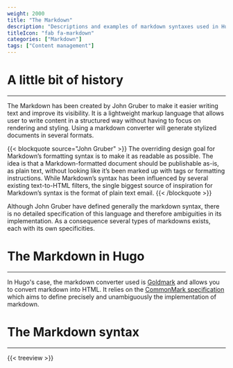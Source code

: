```yaml
---
weight: 2000
title: "The Markdown"
description: "Descriptions and examples of markdown syntaxes used in Hugo."
titleIcon: "fab fa-markdown"
categories: ["Markdown"]
tags: ["Content management"]
---
```


# A little bit of history
---

The Markdown has been created by John Gruber to make it easier writing text and improve its visibility. It is a lightweight markup language that allows user to write content in a structured way without having to focus on rendering and styling. Using a markdown converter will generate stylized documents in several formats.

{{< blockquote source="John Gruber" >}}
The overriding design goal for Markdown’s formatting syntax is to make it as readable as possible. The idea is that a Markdown-formatted document should be publishable as-is, as plain text, without looking like it’s been marked up with tags or formatting instructions. While Markdown’s syntax has been influenced by several existing text-to-HTML filters, the single biggest source of inspiration for Markdown’s syntax is the format of plain text email.
{{< /blockquote >}}

Although John Gruber have defined generally the markdown syntax, there is no detailed specification of this language and therefore ambiguities in its implementation. As a consequence several types of markdowns exists, each with its own specificities.

# The Markdown in Hugo
---

In Hugo's case, the markdown converter used is [Goldmark](https://github.com/yuin/goldmark/) and allows you to convert markdown into HTML. It relies on the [CommonMark specification](https://spec.commonmark.org/current/) which aims to define precisely and unambiguously the implementation of markdown.

# The Markdown syntax
---

{{< treeview >}}